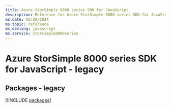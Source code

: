 ```yaml
---
title: Azure StorSimple 8000 series SDK for JavaScript
description: Reference for Azure StorSimple 8000 series SDK for JavaScript
ms.date: 02/29/2024
ms.topic: reference
ms.devlang: javascript
ms.service: storsimple8000series
---
```

# Azure StorSimple 8000 series SDK for JavaScript - legacy
## Packages - legacy
[!INCLUDE [packages](storsimple-8000-series-index.md)]